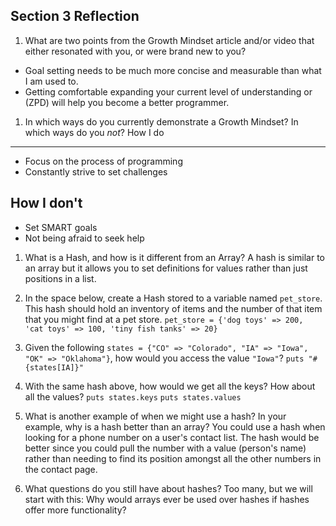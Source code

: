 ## Section 3 Reflection

1. What are two points from the Growth Mindset article and/or video that either resonated with you, or were brand new to you?
* Goal setting needs to be much more concise and measurable than what I am used to.
* Getting comfortable expanding your current level of understanding or (ZPD) will help you become a better programmer.
1. In which ways do you currently demonstrate a Growth Mindset? In which ways do you _not_?
How I do
------------
* Focus on the process of programming
* Constantly strive to set challenges

How I don't
------------
* Set SMART goals
* Not being afraid to seek help
1. What is a Hash, and how is it different from an Array?
A hash is similar to an array but it allows you to set definitions for values rather than just positions in a list.
1. In the space below, create a Hash stored to a variable named `pet_store`.  This hash should hold an inventory of items and the number of that item that you might find at a pet store.
`pet_store = {'dog toys' => 200, 'cat toys' => 100, 'tiny fish tanks' => 20}`

1. Given the following `states = {"CO" => "Colorado", "IA" => "Iowa", "OK" => "Oklahoma"}`, how would you access the value `"Iowa"`?
`puts "#{states[IA]}"`
1. With the same hash above, how would we get all the keys?  How about all the values?
`puts states.keys`
`puts states.values`
1. What is another example of when we might use a hash?  In your example, why is a hash better than an array?
You could use a hash when looking for a phone number on a user's contact list. The hash would be better since you could pull the number with a value (person's name) rather than needing to find its position amongst all the other numbers in the contact page.

1. What questions do you still have about hashes?
Too many, but we will start with this: Why would arrays ever be used over hashes if hashes offer more functionality?
